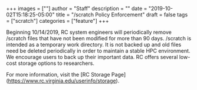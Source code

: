 +++
images = [""]
author = "Staff"
description = ""
date = "2019-10-02T15:18:25-05:00"
title = "/scratch Policy Enforcement"
draft = false
tags = ["scratch"]
categories = ["feature"]
+++


Beginning 10/14/2019, RC system engineers will periodically remove /scratch files that have not been modified for more than 90 days. /scratch is intended as a temporary work directory. It is not backed up and old files need be deleted periodically in order to maintain a stable HPC environment. We encourage users to back up their important data. RC offers several low-cost storage options to researchers.

For more information, visit the [RC Storage Page] (https://www.rc.virginia.edu/userinfo/storage).
